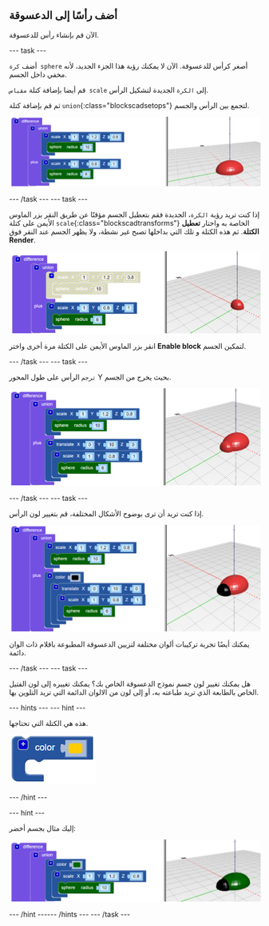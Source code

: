## أضف رأسًا إلى الدعسوقة

الآن قم بإنشاء رأس للدعسوقة.

--- task ---

أضف `كرة sphere` أصغر كرأس للدعسوقة. الآن لا يمكنك رؤية هذا الجزء الجديد، لأنه مخفي داخل الجسم.

قم أيضا بإضافة كتلة `مقياس scale` إلى `الكرة` الجديدة لتشكيل الرأس.

ثم قم بإضافة كتلة `union`{:class="blockscadsetops"} لتجمع بين الرأس والجسم.

![لقطة للشاشة](images/bug-head-hidden.png)

--- /task --- --- task ---

إذا كنت تريد رؤية `الكرة`، الجديدة فقم بتعطيل الجسم مؤقتًا عن طريق النقر بزر الماوس الأيمن على كتلة `scale`{:class="blockscadtransforms"} الخاصة به واختار **تعطيل الكتلة**. ثم هذه الكتلة و تلك التي بداخلها تصبح غير نشطة، ولا يظهر الجسم عند النقر فوق **Render**.

![لقطة للشاشة](images/bug-disable.png)

انقر بزر الماوس الأيمن على الكتلة مرة أخرى واختر **Enable block** لتمكين الجسم.

--- /task --- --- task ---

`ترجم` الرأس على طول المحور Y بحيث يخرج من الجسم.

  ![لقطة للشاشة](images/bug-head.png)

--- /task --- --- task ---

إذا كنت تريد أن ترى بوضوح الأشكال المختلفة، قم بتغيير لون الرأس.

![لقطة للشاشة](images/bug-head-black.png)

يمكنك أيضًا تجربة تركيبات ألوان مختلفة لتزيين الدعسوقة المطبوعة باقلام ذات الوان دائمة.

--- /task --- --- task ---

هل يمكنك تغيير لون جسم نموذج الدعسوقة الخاص بك؟ يمكنك تغييره إلى لون الفتيل الخاص بالطابعة الذي تريد طباعته به، أو إلى لون من الالوان الدائمة التي تريد التلوين بها.

--- hints ---
 --- hint ---

هذه هي الكتلة التي تحتاجها.

![لقطة للشاشة](images/bug-colour-block.png)

--- /hint ---

--- hint ---

إليك مثال بجسم أخضر:

![لقطة للشاشة](images/bug-body-colour.png)

--- /hint ------ /hints --- --- /task ---




  
